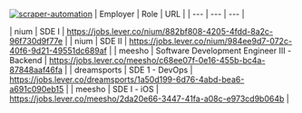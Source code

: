 [![scraper-automation](https://github.com/azad-ali786/Job_Openings/actions/workflows/scraper-automation.yml/badge.svg)](https://github.com/azad-ali786/Job_Openings/actions/workflows/scraper-automation.yml)
| Employer | Role | URL |
| --- | --- | --- |

























































| nium | SDE I | https://jobs.lever.co/nium/882bf808-4205-4fdd-8a2c-96f730d9f77e |
| nium | SDE II | https://jobs.lever.co/nium/984ee9d7-072c-40f6-9d21-49551dc689af |
| meesho | Software Development Engineer III -Backend | https://jobs.lever.co/meesho/c68ee07f-0e16-455b-bc4a-87848aaf46fa |
| dreamsports | SDE  1 - DevOps | https://jobs.lever.co/dreamsports/1a50d199-6d76-4abd-bea6-a691c090eb15 |
| meesho | SDE I - iOS | https://jobs.lever.co/meesho/2da20e66-3447-41fa-a08c-e973cd9b064b |


































